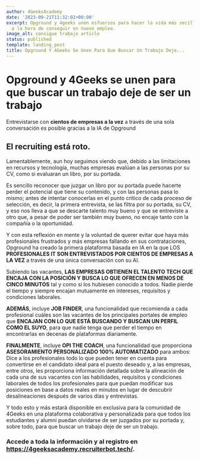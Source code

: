 ```yaml
---
author: 4GeeksAcademy
date: '2023-09-21T11:32:02+00:00'
excerpt: Opground y 4geeks unen esfuerzos para hacer la vida más secilla a su comunidad
  a la hora de conseguir un nuevo empleo.
image_alt: consigue trabajo article
status: published
template: landing_post
title: Opground Y 4Geeks Se Unen Para Que Buscar Un Trabajo Deje...
---
```

# Opground y 4Geeks se unen para que buscar un trabajo deje de ser un trabajo

Entrevistarse con **cientos de empresas a la vez** a través de una sola conversación es posible gracias a la IA de Opground

## El recruiting está roto.

Lamentablemente, aun hoy seguimos viendo que, debido a las limitaciones en recursos y tecnología, muchas empresas evalúan a las personas por su CV, como si evaluaran un libro, por su portada.

Es sencillo reconocer que juzgar un libro por su portada puede hacerte perder el potencial que tiene su contenido, y con las personas pasa lo mismo; antes de intentar conocerlas en el punto crítico de cada proceso de selección, es decir, la primera entrevista, se las filtra por su portada, su CV, y eso nos lleva a que se descarte talento muy bueno y que se entreviste a otro que, a pesar de poder ser también muy bueno, no encaje tanto con la compañía o la oportunidad.

Y con esta reflexión en mente y la voluntad de querer evitar que haya más profesionales frustrados y más empresas fallando en sus contrataciones, Opground ha creado la primera plataforma basada en IA en la que LOS **PROFESIONALES IT SON ENTREVISTADOS POR CIENTOS DE EMPRESAS A LA VEZ** a través de una única conversación con su AI.

Subiendo las vacantes, **LAS EMPRESAS OBTIENEN EL TALENTO TECH QUE ENCAJA CON LA POSICIÓN Y BUSCA LO QUE OFRECEN EN MENOS DE CINCO MINUTOS** tal y como si los hubiesen conocido a todos. Nadie pierde el tiempo y siempre encajan mutuamente en intereses, requisitos y condiciones laborales.

**ADEMÁS**, incluye **JOB FINDER**, una funcionalidad que recomienda a cada profesional cuáles son las vacantes de los principales portales de empleo que **ENCAJAN CON LO QUE ESTÁ BUSCANDO Y BUSCAN UN PERFIL COMO EL SUYO**, para que nadie tenga que perder el tiempo en encontrarlas en decenas de plataformas diariamente.

**FINALMENTE**, incluye **OPI THE COACH**, una funcionalidad que proporciona **ASESORAMIENTO PERSONALIZADO 100% AUTOMATIZADO** para ambos:
Dice a los profesionales todo lo que pueden tener en cuenta para convertirse en el candidato ideal para el puesto deseado y, a las empresas, entre otros, les proporciona información detallada sobre la alineación de cada una de sus vacantes con las habilidades, requisitos y condiciones laborales de todos los profesionales para que puedan modificar sus posiciones en base a datos reales en minutos en lugar de descubrir desalineaciones después de varios días y entrevistas.

Y todo esto y más estará disponible en exclusiva para la comunidad de 4Geeks en una plataforma colaborativa y personalizada para que todos los estudiantes y alumni puedan olvidarse de ser juzgados por su portada y, sobre todo, para que buscar un trabajo deje de ser un trabajo.


### Accede a toda la información y al registro en https://4geeksacademy.recruiterbot.tech/.